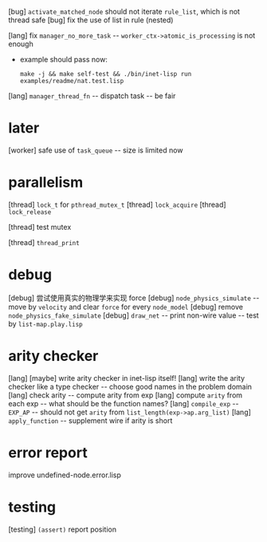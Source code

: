 [bug] `activate_matched_node` should not iterate `rule_list`, which is not thread safe
[bug] fix the use of list in rule (nested)

[lang] fix `manager_no_more_task` -- `worker_ctx->atomic_is_processing` is not enough

- example should pass now:

  ```
  make -j && make self-test && ./bin/inet-lisp run examples/readme/nat.test.lisp
  ```

[lang] `manager_thread_fn` -- dispatch task -- be fair

# later

[worker] safe use of `task_queue` -- size is limited now

# parallelism

[thread] `lock_t` for `pthread_mutex_t`
[thread] `lock_acquire`
[thread] `lock_release`

[thread] test mutex

[thread] `thread_print`

# debug

[debug] 尝试使用真实的物理学来实现 force
[debug] `node_physics_simulate` -- move by `velocity` and clear `force` for every `node_model`
[debug] remove `node_physics_fake_simulate`
[debug] `draw_net` -- print non-wire value -- test by `list-map.play.lisp`

# arity checker

[lang] [maybe] write arity checker in inet-lisp itself!
[lang] write the arity checker like a type checker -- choose good names in the problem domain
[lang] check arity -- compute arity from exp
[lang] compute `arity` from each exp -- what should be the function names?
[lang] `compile_exp` -- `EXP_AP` -- should not get `arity` from `list_length(exp->ap.arg_list)`
[lang] `apply_function` -- supplement wire if arity is short

# error report

improve undefined-node.error.lisp

# testing

[testing] `(assert)` report position
